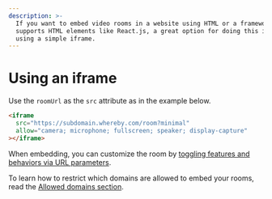 ```yaml
---
description: >-
  If you want to embed video rooms in a website using HTML or a framework that
  supports HTML elements like React.js, a great option for doing this is by
  using a simple iframe.
---
```


# Using an iframe

Use the `roomUrl` as the `src` attribute as in the example below.

```html
<iframe
  src="https://subdomain.whereby.com/room?minimal"
  allow="camera; microphone; fullscreen; speaker; display-capture"
></iframe>
```

When embedding, you can customize the room by [toggling features and behaviors via URL parameters](../../customizing-rooms/using-url-parameters.md).&#x20;

To learn how to restrict which domains are allowed to embed your rooms, read the [Allowed domains section](../allowed-domains.md).
